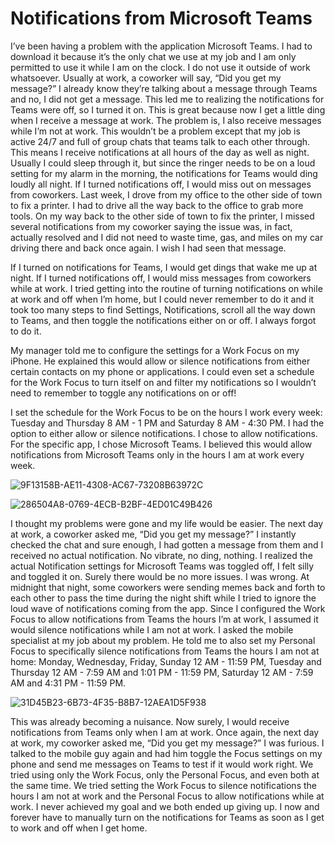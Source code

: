 # Notifications from Microsoft Teams

I’ve been having a problem with the application Microsoft Teams. I had to download it because it’s the only chat we use at my job and I am only permitted to use it while I am on the clock. I do not use it outside of work whatsoever. 
Usually at work, a coworker will say, “Did you get my message?” I already know they’re talking about a message through Teams and no, I did not get a message. This led me to realizing the notifications for Teams were off, so I turned it on.
This is great because now I get a little ding when I receive a message at work. The problem is, I also receive messages while I’m not at work. This wouldn’t be a problem except that my job is active 24/7 and full of group chats that teams talk to each other through. This means I receive notifications at all hours of the day as well as night. Usually I could sleep through it, but since the ringer needs to be on a loud setting for my alarm in the morning, the notifications for Teams would ding loudly all night.
If I turned notifications off, I would miss out on messages from coworkers. Last week, I drove from my office to the other side of town to fix a printer. I had to drive all the way back to the office to grab more tools. On my way back to the other side of town to fix the printer, I missed several notifications from my coworker saying the issue was, in fact, actually resolved and I did not need to waste time, gas, and miles on my car driving there and back once again. I wish I had seen that message.

If I turned on notifications for Teams, I would get dings that wake me up at night. If I turned notifications off, I would miss messages from coworkers while at work. I tried getting into the routine of turning notifications on while at work and off when I’m home, but I could never remember to do it and it took too many steps to find Settings, Notifications, scroll all the way down to Teams, and then toggle the notifications either on or off. I always forgot to do it.

My manager told me to configure the settings for a Work Focus on my iPhone. He explained this would allow or silence notifications from either certain contacts on my phone or applications. I could even set a schedule for the Work Focus to turn itself on and filter my notifications so I wouldn’t need to remember to toggle any notifications on or off!

I set the schedule for the Work Focus to be on the hours I work every week: 
Tuesday and Thursday 8 AM - 1 PM and Saturday 8 AM - 4:30 PM. 
I had the option to either allow or silence notifications. I chose to allow notifications.
For the specific app, I chose Microsoft Teams. I believed this would allow notifications from Microsoft Teams only in the hours I am at work every week.

![9F13158B-AE11-4308-AC67-73208B63972C](https://github.com/user-attachments/assets/0f0b4083-57f2-42c9-8254-f3caf0b9dc22)

![286504A8-0769-4ECB-B2BF-4ED01C49B426](https://github.com/user-attachments/assets/700e836b-57ea-45f1-b173-3b1d2c869ed1)

I thought my problems were gone and my life would be easier. 
The next day at work, a coworker asked me, “Did you get my message?” I instantly checked the chat and sure enough, I had gotten a message from them and I received no actual notification. No vibrate, no ding, nothing.
I realized the actual Notification settings for Microsoft Teams was toggled off, I felt silly and toggled it on. Surely there would be no more issues. I was wrong.
At midnight that night, some coworkers were sending memes back and forth to each other to pass the time during the night shift while I tried to ignore the loud wave of notifications coming from the app. Since I configured the Work Focus to allow notifications from Teams the hours I’m at work, I assumed it would silence notifications while I am not at work. 
I asked the mobile specialist at my job about my problem. He told me to also set my Personal Focus to specifically silence notifications from Teams the hours I am not at home:
Monday, Wednesday, Friday, Sunday 12 AM - 11:59 PM,
Tuesday and Thursday 12 AM - 7:59 AM and 1:01 PM - 11:59 PM,
Saturday 12 AM - 7:59 AM and 4:31 PM - 11:59 PM.

![31D45B23-6B73-4F35-B8B7-12AEA1D5F938](https://github.com/user-attachments/assets/9e31b51f-dc84-4e8f-bf44-67dc87f148f0)

This was already becoming a nuisance. 
Now surely, I would receive notifications from Teams only when I am at work.
Once again, the next day at work, my coworker asked me, “Did you get my message?”
I was furious. I talked to the mobile guy again and had him toggle the Focus settings on my phone and send me messages on Teams to test if it would work right.
We tried using only the Work Focus, only the Personal Focus, and even both at the same time. We tried setting the Work Focus to silence notifications the hours I am not at work and the Personal Focus to allow notifications while at work.
I never achieved my goal and we both ended up giving up. I now and forever have to manually turn on the notifications for Teams as soon as I get to work and off when I get home. 
